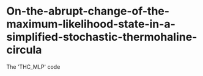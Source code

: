 # On-the-abrupt-change-of-the-maximum-likelihood-state-in-a-simplified-stochastic-thermohaline-circula
The 'THC_MLP' code 
